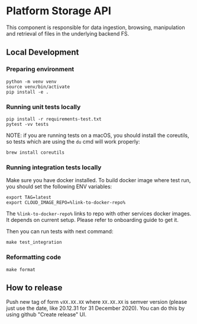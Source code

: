 # Platform Storage API

This component is responsible for data ingestion, browsing, manipulation and
retrieval of files in the underlying backend FS.

## Local Development

### Preparing environment
```
python -m venv venv
source venv/bin/activate
pip install -e .
```

### Running unit tests locally
```
pip install -r requirements-test.txt
pytest -vv tests
```

NOTE:
if you are running tests on a macOS,
you should install the coreutils, so tests which are using the `du` cmd will work properly:

```shell
brew install coreutils
```

### Running integration tests locally
Make sure you have docker installed.
To build docker image where test run, you should set the following ENV variables:

```
export TAG=latest
export CLOUD_IMAGE_REPO=%link-to-docker-repo%
```

The `%link-to-docker-repo%` links to repo with other services docker images.
It depends on current setup. Please refer to onboarding guide to get it.

Then you can run tests with next command:

```
make test_integration
```

### Reformatting code
```
make format
```

## How to release

Push new tag of form `vXX.XX.XX` where `XX.XX.XX` is semver version
(please just use the date, like 20.12.31 for 31 December 2020).
You can do this by using github "Create release" UI.
